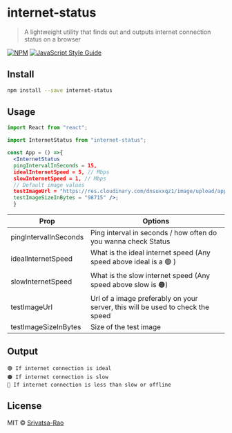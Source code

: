 # internet-status

> A lightweight utility that finds out and outputs internet connection status on a browser

[![NPM](https://img.shields.io/npm/v/internet-status.svg)](https://www.npmjs.com/package/internet-status) [![JavaScript Style Guide](https://img.shields.io/badge/code_style-standard-brightgreen.svg)](https://standardjs.com)

## Install

```bash
npm install --save internet-status
```

## Usage

```jsx
import React from "react";

import InternetStatus from "internet-status";

const App = () =>{
  <InternetStatus
  pingIntervalInSeconds = 15,
  idealInternetSpeed = 5, // Mbps
  slowInternetSpeed = 1, // Mbps
  // Default image values
  testImageUrl = "https://res.cloudinary.com/dnsuxxqz1/image/upload/app/OE8Ie4TRdJgqyUGHCu8TDnzYIQH5TEoX.jpg",
  testImageSizeInBytes = "98715" />;
  }
```

| Prop                  | Options                                                                        |
| --------------------- | ------------------------------------------------------------------------------ |
| pingIntervalInSeconds | Ping interval in seconds / how often do you wanna check Status                 |
| idealInternetSpeed    | What is the ideal internet speed (Any speed above ideal is a 🟢 )              |
| slowInternetSpeed     | What is the slow internet speed (Any speed above slow is 🟠)                   |
| testImageUrl          | Url of a image preferably on your server, this will be used to check the speed |
| testImageSizeInBytes  | Size of the test image                                                         |

## Output

```
🟢 If internet connection is ideal
🟠 If internet connection is slow
🔴 If internet connection is less than slow or offline
```

## License

MIT © [Srivatsa-Rao](https://github.com/Srivatsa-Rao)
